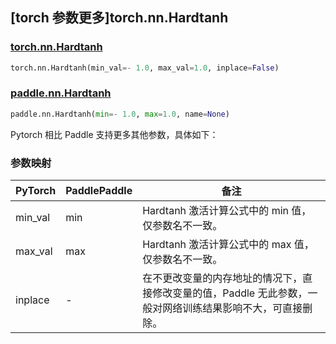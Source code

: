 ## [torch 参数更多]torch.nn.Hardtanh

### [torch.nn.Hardtanh](https://pytorch.org/docs/stable/generated/torch.nn.Hardtanh.html#torch.nn.Hardtanh)

```python
torch.nn.Hardtanh(min_val=- 1.0, max_val=1.0, inplace=False)
```

### [paddle.nn.Hardtanh](https://www.paddlepaddle.org.cn/documentation/docs/zh/develop/api/paddle/nn/Hardtanh_cn.html)

```python
paddle.nn.Hardtanh(min=- 1.0, max=1.0, name=None)
```

Pytorch 相比 Paddle 支持更多其他参数，具体如下：

### 参数映射

| PyTorch | PaddlePaddle | 备注                                                                                                        |
| ------- | ------------ | ----------------------------------------------------------------------------------------------------------- |
| min_val | min          | Hardtanh 激活计算公式中的 min 值，仅参数名不一致。                                                          |
| max_val | max          | Hardtanh 激活计算公式中的 max 值，仅参数名不一致。                                                          |
| inplace | -            | 在不更改变量的内存地址的情况下，直接修改变量的值，Paddle 无此参数，一般对网络训练结果影响不大，可直接删除。 |
